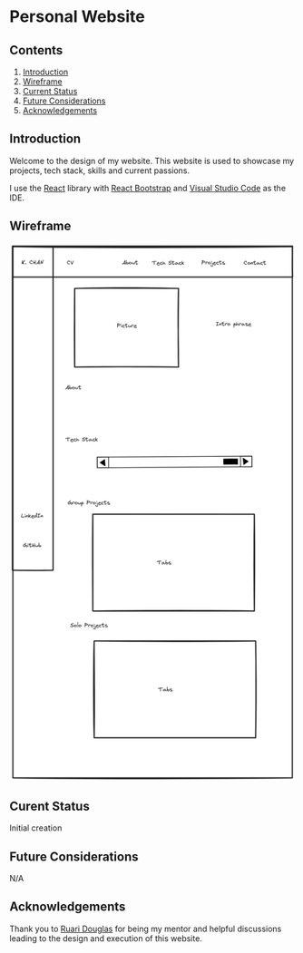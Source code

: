 # Personal Website

## Contents

1. [Introduction](#introduction)
2. [Wireframe](#wireframe)
3. [Current Status](#current-status)
4. [Future Considerations](#future-considerations)
5. [Acknowledgements](#acknowledgements)

## Introduction

Welcome to the design of my website. This website is used to showcase my projects, tech stack, skills and current passions.

I use the [React](https://react.dev/) library with [React Bootstrap](https://react-bootstrap.netlify.app/) and [Visual Studio Code](https://code.visualstudio.com/) as the IDE. 

## Wireframe

![wireframe](/public/wireframe.png)

## Curent Status

Initial creation

## Future Considerations

N/A

## Acknowledgements

Thank you to [Ruari Douglas](https://www.linkedin.com/in/ruari-douglas/) for being my mentor and helpful discussions leading to the design and execution of this website. 